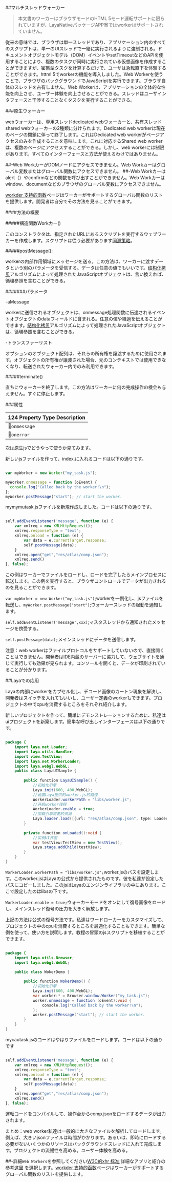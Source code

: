 ##マルチスレッドウォーカー

>本文書のワーカーはブラウザモードのHTML 5モード運転サポートに限られていますが、LayaNativeパッケージAPP案ではworkerはサポートされていません。

従来の意味では、ブラウザは単一スレッドであり、アプリケーション内のすべてのスクリプトは、単一のUIスレッドで一緒に実行されるように強制される。ドキュメントオブジェクトモデル（DOM）イベントやsetTimeoutなどのAPIを使用することにより、複数のタスクが同時に実行されている仮想画像を作成することができますが、密集型タスクを計算するだけで、ユーザは急転直下を体験することができます。httml 5でworkerの機能を導入しました。Web Workerを使うことで、ブラウザのバックグラウンドでJavaScriptを実行できます。ブラウザ自体のスレッドを占有しません。Web Workerは、アプリケーションの全体的な性能を向上させ、ユーザー体験を向上させることができる。スレッドはユーザインタフェースと干渉することなくタスクを実行することができる。

###原生ウォーカー

webウォーカーは、専用スレッドdedicated webウォーカーと、共有スレッドshared webウォーカーの2種類に分けられます。Dedicated web workerは現在のページの閉鎖に伴って終了します。これはDedicated web workerがページアクセスのみを作成することを意味します。これに対応するShared web workerは、複数のページにアクセスすることができる。しかし、web workerには制限があります。すべてのインターフェースと方法が使えるわけではありません。

##-Web WorkカーがDOMノードにアクセスできません。Web Workカーはグローバル変数またはグローバル関数にアクセスできません。
##-Web Workカーはalert（）やconfirmなどの関数を呼び出すことができません。Web Workカーはwindow、documentなどのブラウザのグローバル変数にアクセスできません。


 [workder 支持的函数](https://developer.mozilla.org/En/DOM/Worker/Functions_available_to_workers)ページはワーカーがサポートするグローバル関数のリストを提供します。開発者は自分でその方法を見ることができます。

####方法の概要

#####構造関数Workカー()

このコンストラクタは、指定されたURLにあるスクリプトを実行するウェブワーカーを作成します。スクリプトは従う必要があります[同源策略](https://developer.mozilla.org/en/Same_origin_policy_for_JavaScript)。

#####postMessage():

workerの内部作用領域にメッセージを送る。この方法は、ワーカーに渡すデータという別のパラメータを受信する。データは任意の値でもいいです。[结构化拷贝](http://www.whatwg.org/specs/web-apps/current-work/multipage/common-dom-interfaces.html%3Ch1%3Etransferable)アルゴリズムによって処理されたJavaScriptオブジェクトは、言い換えれば、循環参照を含むことができる。

#######パラメータ

-aMessage

workerに送信されるオブジェクトは、onmessage処理関数に伝達されるイベントオブジェクトのdataフィールドに含まれる。任意の値や経過を伝えることができます。[结构化拷贝](http://www.whatwg.org/specs/web-apps/current-work/multipage/common-dom-interfaces.html%3Ch1%3Etransferable)アルゴリズムによって処理されたJavaScriptオブジェクトは、循環参照を含むことができる。

-トランスファーリスト

オプションのオブジェクト配列は、それらの所有権を譲渡するために使用されます。オブジェクトの所有権が譲渡された場合、元のコンテキストでは使用できなくなり、転送されたウォーカー内でのみ利用できます。

#####terminate()

直ちにウォーカーを終了します。この方法はワーカーに何の完成操作の機会も与えません。すぐに停止します。

###属性

124 Property Type Description|
|------------------------------------------------------------------------------|
𞓜`onmessage`|[`EventListener`」（https://developer.mozlla.org/zh-CSN/docs/Web/API/EventListener）イベントリスニング関数は、毎回持っています。`message 属性的 ``MessageEvent`ワーカーから泡が出たらこの関数を実行します。事件の`data`プロパティにメッセージの内容が保存されています。𞓜
𞓜`onerror`|[`EventListener`」（https://developer.mozila.org/zh-CSN/docs/Web/API/EventListener）イベントリスニング関数は、各タイプが`error `の`ErrorEvent 从 worker 中冒泡出来时就会执行该函数。`𞓜

次は原生jsでどうやって使うか見てみます。

新しいjsファイルを作って、index.に入れるコードは以下の通りです。


```javascript

var myWorker = new Worker("my_task.js");

myWorker.onmessage = function (oEvent) {
  console.log("Called back by the worker!\n");
};
myWorker.postMessage("start"); // start the worker.
```


mymymutask.jsファイルを新規作成しました。コードは以下の通りです。


```javascript

self.addEventListener('message', function (e) {
    var xmlreq = new XMLHttpRequest();
    xmlreq.responseType = "text";
    xmlreq.onload = function (e) {
        var data = e.currentTarget.response;
        self.postMessage(data);
    }
    xmlreq.open("get","res/atlas/comp.json");
    xmlreq.send()
}, false);
```


この例はワーカーでファイルをロードし、ロードを完了したらメインプロセスに転送します。この例を実行すると、ブラウザコントロールでデータが出力されるのを見ることができます。

`var myWorker = new Worker("my_task.js")`;workerを一例化し、jsファイルを転送し、`myWorker.postMessage("start")`;ウォーカースレッドの起動を通知します。

​`self.addEventListener('message',xxx)`;マスタスレッドから通知されたメッセージを傍受する。

​`self.postMessage(data);`メインスレッドにデータを送信します。

注意：web workerはファイルプロトコルをサポートしていないので、直接開くことはできません。開発者はIDE内蔵のサーバーに協力して、ウェブサイトを通じて実行しても効果が見られます。コンソールを開くと、データが印刷されていることが分かります。



##Layaでの応用

Layaの内部にworkerをカプセル化し、デコード画像のカートン現象を解決し、開発者はスイッチを入れてもいいし、ユーザー定義のworkerもできます。プロジェクトの中でcpuを消費するところをそれぞれ紹介します。

新しいプロジェクトを作って、簡単にデモンストレーションするために、私達はuiプロジェクトを新築します。簡単な呼び出しインターフェースは以下の通りです。


```java

package {
	import laya.net.Loader;
	import laya.utils.Handler;
	import view.TestView;
	import laya.net.WorkerLoader;
	import laya.webgl.WebGL;
	public class LayaUISample {
		
		public function LayaUISample() {
			//初始化引擎
			Laya.init(600, 400,WebGL);
			//设置Laya提供的worker.js的路径
			WorkerLoader.workerPath = "libs/worker.js";
			//开启worker线程
            WorkerLoader.enable = true;
			//加载引擎需要的资源
			Laya.loader.load([{url: "res/atlas/comp.json", type: Loader.ATLAS}], Handler.create(this, onLoaded));
		}
		
		private function onLoaded():void {
			//实例UI界面
			var testView:TestView = new TestView();
			Laya.stage.addChild(testView);
		}
	}
}
```


​`WorkerLoader.workerPath = "libs/worker.js";`worker.jsのパスを設定します。このworker.jsはLayaの公式から提供されたものです。彼を私達が設定したパスにコピーしました。このjsはLayaのエンジンライブラリの中にあります。ここで設定したのはlibsの下です。

`WorkerLoader.enable = true;`ウォーカーモードをオンにして復号画像をロードし、メインスレッド復号の圧力を大きく解放します。

上記の方法は公式の復号方法です。私達はワードローカーをカスタマイズして、プロジェクトの中のcpuを消費するところを最適化することもできます。簡単な例を使って、使い方を説明します。教程の冒頭のjsスクリプトを移植することができます。


```java

package {
	import laya.utils.Browser;
	import laya.webgl.WebGL;

	public class WokerDemo {
		
		public function WokerDemo() {
			//初始化引擎
			Laya.init(600, 400,WebGL);
			var worker:* = Browser.window.Worker("my_task.js");
            worker.onmessage = function (oEvent):void {
                console.log("Called back by the worker!\n");
            };
            worker.postMessage("start"); // start the worker.
		}
	}
}
```


mycautask.jsのコードはやはりファイルをロードします。コードは以下の通りです


```javascript

self.addEventListener('message', function (e) {
    var xmlreq = new XMLHttpRequest();
    xmlreq.responseType = "text";
    xmlreq.onload = function (e) {
        var data = e.currentTarget.response;
        self.postMessage(data);
    }
    xmlreq.open("get","res/atlas/comp.json");
    xmlreq.send()
}, false);
```


運転コードをコンパイルして、操作台からcomp.jsonをロードするデータが出力されます。

まとめ：web worker私達は一般的に大きなファイルを解析してロードします。例えば、大きいjsonファイルは時間がかかります。あるいは、即時にロードする必要がないいくつかのリソースはバックグラウンドスレッドに入れて完成します。プロジェクトの流暢性を高める。ユーザー体験を高める。

##-詳細`Web Workers`を参照してください[W3C的xhr 标准](https://www.w3.org/TR/workers/);詳細なアプリと紹介の参考[这里](https://developer.mozilla.org/en-US/docs/Web/API/Worker/)
を選択します。[workder 支持的函数](https://developer.mozilla.org/En/DOM/Worker/Functions_available_to_workers)ページはワーカーがサポートするグローバル関数のリストを提供します。